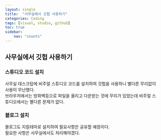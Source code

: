 ```yaml
---
layout: single
title:  "사무실에서 깃헙 사용하기"
categories: Coding
tags: [visual, studio, github]
toc: true
sidebar:
    nav: "counts"
---
```


## 사무실에서 깃헙 사용하기

### 스튜디오 코드 설치
사무실 데스크탑에 비주얼 스튜디오 코드를 설치하여 깃헙을 사용하니 별다른 무리없이 사용이 무난했다.<br>
브라우저에서는 방화벽등으로 파일을 올리고 다운받는 것에 무리가 있었는데 비주얼 스튜디오에서는 별다른 문제가 없다.<br>

### 블로그 설치
블로그도 지킬테마로 설치하여 필요사항은 공유할 예정이다. <br> 
필요한 사항은 사무실에서도 처리해야겠다.<br>
